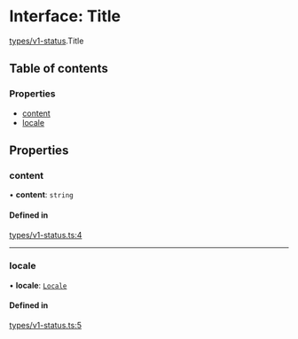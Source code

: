 # Interface: Title

[types/v1-status](../modules/types_v1_status.md).Title

## Table of contents

### Properties

- [content](types_v1_status.Title.md#content)
- [locale](types_v1_status.Title.md#locale)

## Properties

### content

• **content**: `string`

#### Defined in

[types/v1-status.ts:4](https://github.com/jameslinimk/unofficial-valorant-api/blob/2dbdb4a/package/src/types/v1-status.ts#L4)

___

### locale

• **locale**: [`Locale`](../modules/types_general.md#locale)

#### Defined in

[types/v1-status.ts:5](https://github.com/jameslinimk/unofficial-valorant-api/blob/2dbdb4a/package/src/types/v1-status.ts#L5)
